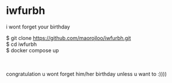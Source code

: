 # iwfurbh
i wont forget your birthday


$ git clone https://github.com/maorojloo/iwfurbh.git <br/>
$ cd iwfurbh <br/>
$ docker compose up <br/>

<br/> <br/>
congratulation u wont forget him/her birthday unless u want to :))))

